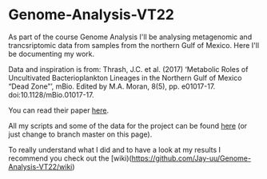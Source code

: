 # Genome-Analysis-VT22
As part of the course Genome Analysis I'll be analysing metagenomic and trancsriptomic data from samples from the northern Gulf of Mexico.
Here I'll be documenting my work.

Data and inspiration is from: Thrash, J.C. et al. (2017) ‘Metabolic Roles of Uncultivated Bacterioplankton Lineages in the Northern Gulf of Mexico “Dead Zone”’, mBio. Edited by M.A. Moran, 8(5), pp. e01017-17. doi:10.1128/mBio.01017-17.

You can read their paper [here](https://journals.asm.org/doi/10.1128/mBio.01017-17).

All my scripts and some of the data for the project can be found [here](https://github.com/Jay-uu/Genome-Analysis-VT22/tree/master) (or just change to branch master on this page).

To really understand what I did and to have a look at my results I recommend you check out the [wiki)(https://github.com/Jay-uu/Genome-Analysis-VT22/wiki)
